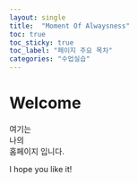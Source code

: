 ```yaml
---
layout: single
title:  "Moment Of Alwaysness"
toc: true
toc_sticky: true
toc_label: "페이지 주요 목차"
categories: "수업실습"
---
```


# Welcome

여기는  
나의  
홈페이지 입니다.

I hope you like it!
